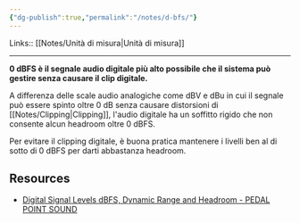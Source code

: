 ```yaml
---
{"dg-publish":true,"permalink":"/notes/d-bfs/"}
---
```


Links:: [[Notes/Unità di misura\|Unità di misura]]

---
**0 dBFS è il segnale audio digitale più alto possibile che il sistema può gestire senza causare il clip digitale.**

A differenza delle scale audio analogiche come dBV e dBu in cui il segnale può essere spinto oltre 0 dB senza causare distorsioni di [[Notes/Clipping\|Clipping]], l'audio digitale ha un soffitto rigido che non consente alcun headroom oltre 0 dBFS.

Per evitare il clipping digitale, è buona pratica mantenere i livelli ben al di sotto di 0 dBFS per darti abbastanza headroom.



## Resources

- [Digital Signal Levels dBFS, Dynamic Range and Headroom - PEDAL POINT SOUND](https://www.pedalpointsound.com/music-studio/digital-signal-levels)